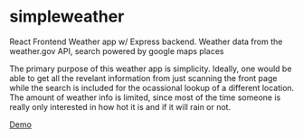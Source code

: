 # simpleweather
React Frontend Weather app w/ Express backend. Weather data from the weather.gov API, search powered by google maps places

The primary purpose of this weather app is simplicity. Ideally, one would be able to get all the revelant information from just scanning the front page while the search is included for the ocassional lookup of a different location. The amount of weather info is limited, since most of the time someone is really only interested in how hot it is and if it will rain or not.

[Demo](https://simplygovweather.herokuapp.com/)
